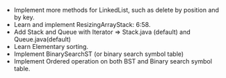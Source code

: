 - Implement more methods for LinkedList, such as delete by position and by key.
- Learn and implement ResizingArrayStack: 6:58.
- Add Stack and Queue with Iterator => Stack.java (default) and Queue.java(default)
- Learn Elementary sorting.
- Implement BinarySearchST (or binary search symbol table)
- Implement Ordered operation on both BST and Binary search symbol table.
